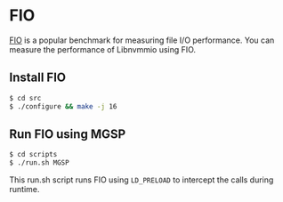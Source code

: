 # FIO
[FIO](https://github.com/axboe/fio) is a popular benchmark for measuring file I/O performance.
You can measure the performance of Libnvmmio using FIO.

## Install FIO

```bash
$ cd src
$ ./configure && make -j 16
```

## Run FIO using MGSP
```bash
$ cd scripts
$ ./run.sh MGSP 
```
This run.sh script runs FIO using ```LD_PRELOAD``` to intercept the calls during runtime.